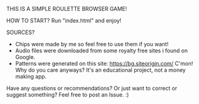 THIS IS A SIMPLE ROULETTE BROWSER GAME!


HOW TO START?
Run "index.html" and enjoy!

SOURCES?
- Chips were made by me so feel free to use them if you want!
- Audio files were downloaded from some royalty free sites i found on Google.
- Patterns were generated on this site: https://bg.siteorigin.com/
  C'mon! Why do you care anyways? It's an educational project, not a money making app.

Have any questions or recommendations? Or just want to correct or suggest something?
Feel free to post an Issue. :)

